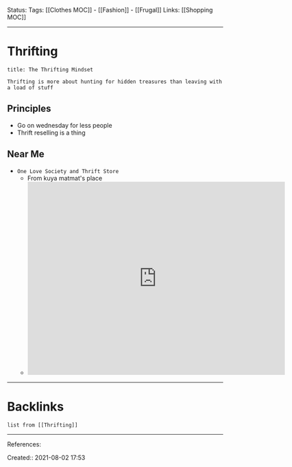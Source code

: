 Status:
Tags: [[Clothes MOC]] - [[Fashion]] - [[Frugal]]
Links: [[Shopping MOC]]
___
# Thrifting
```ad-info
title: The Thrifting Mindset

Thrifting is more about hunting for hidden treasures than leaving with a load of stuff

```
## Principles
- Go on wednesday for less people
- Thrift reselling is a thing
## Near Me
- `One Love Society and Thrift Store`
	- From kuya matmat's place
	- <iframe src="https://www.google.com/maps/embed?pb=!1m28!1m12!1m3!1d5211.468397385896!2d-122.99674347525709!3d49.22456777427564!2m3!1f0!2f0!3f0!3m2!1i1024!2i768!4f13.1!4m13!3e2!4m5!1s0x54867650ec77824f%3A0xbc5ac57174394bc4!2s6275%20Royal%20Oak%20Ave%2C%20Burnaby%2C%20BC%20V5H%203N8%2C%20Canada!3m2!1d49.227184699999995!2d-122.98927219999999!4m5!1s0x5486765b580f2b7f%3A0xa0673a354c0516ef!2sOne%20Love%20Society%20%26%20Thrift%20Store%2C%20Imperial%20Street%2C%20Burnaby%2C%20BC!3m2!1d49.222078599999996!2d-122.9954166!5e0!3m2!1sen!2sca!4v1627948830458!5m2!1sen!2sca" width="600" height="450" style="border:0;" allowfullscreen="" loading="lazy"></iframe>
___
# Backlinks
```dataview
list from [[Thrifting]]
```
___
References:

Created:: 2021-08-02 17:53
